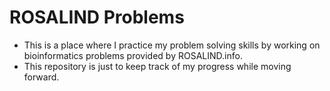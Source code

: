 # ROSALIND Problems

- This is a place where I practice my problem solving skills by working on bioinformatics problems provided by ROSALIND.info.
- This repository is just to keep track of my progress while moving forward.
